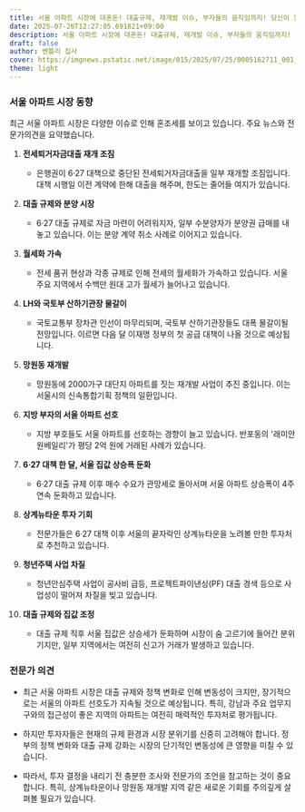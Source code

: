 ```yaml
---
title: 서울 아파트 시장에 대혼돈! 대출규제, 재개발 이슈, 부자들의 움직임까지! 당신이 놓친 10가지 핵심정리!
date: 2025-07-26T12:27:05.691821+09:00
description: 서울 아파트 시장에 대혼돈! 대출규제, 재개발 이슈, 부자들의 움직임까지! 당신이 놓친 10가지 핵심정리!
draft: false
author: 벤틀리 집사
cover: https://imgnews.pstatic.net/image/015/2025/07/25/0005162711_001_20250725163612361.jpg?type=nf142_103
theme: light
---
```


### 서울 아파트 시장 동향

최근 서울 아파트 시장은 다양한 이슈로 인해 혼조세를 보이고 있습니다. 주요 뉴스와 전문가의견을 요약했습니다.

1. **전세퇴거자금대출 재개 조짐**
   - 은행권이 6·27 대책으로 중단된 전세퇴거자금대출을 일부 재개할 조짐입니다. 대책 시행일 이전 계약에 한해 대출을 해주며, 한도는 줄어들 여지가 있습니다.

2. **대출 규제와 분양 시장**
   - 6·27 대출 규제로 자금 마련이 어려워지자, 일부 수분양자가 분양권 급매를 내놓고 있습니다. 이는 분양 계약 취소 사례로 이어지고 있습니다.

3. **월세화 가속**
   - 전세 품귀 현상과 각종 규제로 인해 전세의 월세화가 가속하고 있습니다. 서울 주요 지역에서 수백만 원대 고가 월세가 늘어나고 있습니다.

4. **LH와 국토부 산하기관장 물갈이**
   - 국토교통부 장차관 인선이 마무리되며, 국토부 산하기관장들도 대폭 물갈이될 전망입니다. 이르면 다음 달 이재명 정부의 첫 공급 대책이 나올 것으로 예상됩니다.

5. **망원동 재개발**
   - 망원동에 2000가구 대단지 아파트를 짓는 재개발 사업이 추진 중입니다. 이는 서울시의 신속통합기획 정책의 일환입니다.

6. **지방 부자의 서울 아파트 선호**
   - 지방 부호들도 서울 아파트를 선호하는 경향이 늘고 있습니다. 반포동의 '래미안원베일리'가 평당 2억 원에 거래된 사례가 있습니다.

7. **6·27 대책 한 달, 서울 집값 상승폭 둔화**
   - 6·27 대출 규제 이후 매수 수요가 관망세로 돌아서며 서울 아파트 상승폭이 4주 연속 둔화하고 있습니다.

8. **상계뉴타운 투자 기회**
   - 전문가들은 6·27 대책 이후 서울의 끝자락인 상계뉴타운을 노려볼 만한 투자처로 추천하고 있습니다.

9. **청년주택 사업 차질**
   - 청년안심주택 사업이 공사비 급등, 프로젝트파이낸싱(PF) 대출 경색 등으로 사업성이 떨어져 차질을 빚고 있습니다.

10. **대출 규제와 집값 조정**
    - 대출 규제 직후 서울 집값은 상승세가 둔화하며 시장이 숨 고르기에 들어간 분위기지만, 일부 지역에서는 여전히 신고가 거래가 발생하고 있습니다.

### 전문가 의견

- 최근 서울 아파트 시장은 대출 규제와 정책 변화로 인해 변동성이 크지만, 장기적으로는 서울의 아파트 선호도가 지속될 것으로 예상됩니다. 특히, 강남과 주요 업무지구와의 접근성이 좋은 지역의 아파트는 여전히 매력적인 투자처로 평가됩니다.

- 하지만 투자자들은 현재의 규제 환경과 시장 분위기를 신중히 고려해야 합니다. 정부의 정책 변화와 대출 규제 강화는 시장의 단기적인 변동성에 큰 영향을 미칠 수 있습니다.

- 따라서, 투자 결정을 내리기 전 충분한 조사와 전문가의 조언을 참고하는 것이 중요합니다. 특히, 상계뉴타운이나 망원동 재개발 지역 같은 새로운 기회를 주의깊게 살펴볼 필요가 있습니다.